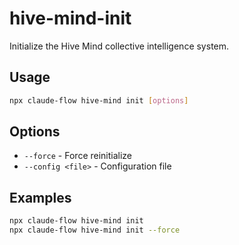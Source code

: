 # hive-mind-init

Initialize the Hive Mind collective intelligence system.

## Usage
```bash
npx claude-flow hive-mind init [options]
```

## Options
- `--force` - Force reinitialize
- `--config <file>` - Configuration file

## Examples
```bash
npx claude-flow hive-mind init
npx claude-flow hive-mind init --force
```
